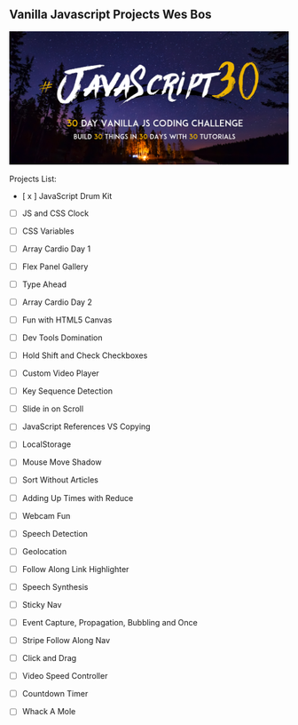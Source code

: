 ## Vanilla Javascript Projects Wes Bos

![screenshot](js30.png)

Projects List:

- [ x ] JavaScript Drum Kit

- [ ] JS and CSS Clock

- [ ] CSS Variables

- [ ] Array Cardio Day 1

- [ ] Flex Panel Gallery

- [ ] Type Ahead

- [ ] Array Cardio Day 2

- [ ] Fun with HTML5 Canvas

- [ ] Dev Tools Domination

- [ ] Hold Shift and Check Checkboxes

- [ ] Custom Video Player

- [ ] Key Sequence Detection

- [ ] Slide in on Scroll

- [ ] JavaScript References VS Copying

- [ ] LocalStorage

- [ ] Mouse Move Shadow

- [ ] Sort Without Articles

- [ ] Adding Up Times with Reduce

- [ ] Webcam Fun

- [ ] Speech Detection

- [ ] Geolocation

- [ ] Follow Along Link Highlighter

- [ ] Speech Synthesis

- [ ] Sticky Nav

- [ ] Event Capture, Propagation, Bubbling and Once

- [ ] Stripe Follow Along Nav

- [ ] Click and Drag

- [ ] Video Speed Controller

- [ ] Countdown Timer

- [ ] Whack A Mole
